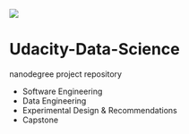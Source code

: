 ![](readme_assets/udacity-logo.png?raw=true)

# Udacity-Data-Science
nanodegree project repository

* Software Engineering
* Data Engineering
* Experimental Design & Recommendations
* Capstone
